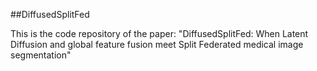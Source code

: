 ##DiffusedSplitFed

This is the code repository of the paper: "DiffusedSplitFed: When Latent Diffusion and global feature fusion meet Split Federated medical image segmentation"